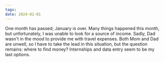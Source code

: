 ```yaml
---
tags: 
date: 2024-02-01
---
```

One month has passed; January is over. Many things happened this month, but unfortunately, I was unable to look for a source of income. Sadly, Dad wasn't in the mood to provide me with travel expenses. Both Mom and Dad are unwell, so I have to take the lead in this situation, but the question remains: where to find money? Internships and data entry seem to be my last options.